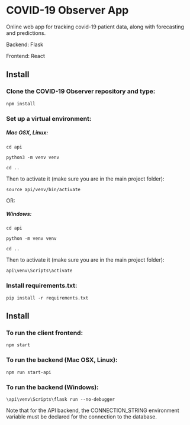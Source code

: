 # COVID-19 Observer App
Online web app for tracking covid-19 patient data, along with forecasting and predictions.

Backend: Flask

Frontend: React

## Install

### Clone the COVID-19 Observer repository and type:
```npm install```

### Set up a virtual environment:

##### Mac OSX, Linux:
```cd api```

```python3 -m venv venv```

```cd ..```

Then to activate it (make sure you are in the main project folder):

```source api/venv/bin/activate```

OR:

##### Windows:
```cd api```

```python -m venv venv```


```cd ..```

Then to activate it (make sure you are in the main project folder):

```api\venv\Scripts\activate```

### Install requirements.txt:
```pip install -r requirements.txt```


## Install

### To run the client frontend:
```npm start```

### To run the backend (Mac OSX, Linux):
```npm run start-api```

### To run the backend (Windows):
```\api\venv\Scripts\flask run --no-debugger```


Note that for the API backend, the CONNECTION_STRING environment variable must be declared for the connection to the database.

